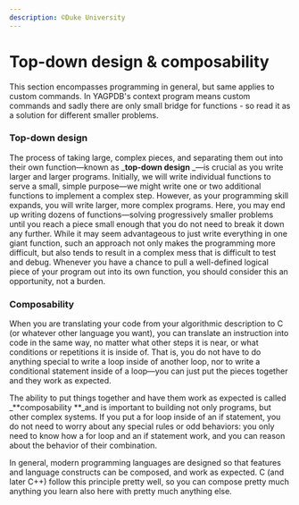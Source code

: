 ```yaml
---
description: ©Duke University
---
```


# Top-down design & composability

This section encompasses programming in general, but same applies to custom commands. In YAGPDB's context program means custom commands and sadly there are only small bridge for functions - so read it as a solution for different smaller problems.

### Top-down design

The process of taking large, complex pieces, and separating them out into their own function—known as _**top-down design** _—is crucial as you write larger and larger programs. Initially, we will write individual functions to serve a small, simple purpose—we might write one or two additional functions to implement a complex step. However, as your programming skill expands, you will write larger, more complex programs. Here, you may end up writing dozens of functions—solving progressively smaller problems until you reach a piece small enough that you do not need to break it down any further. While it may seem advantageous to just write everything in one giant function, such an approach not only makes the programming more difficult, but also tends to result in a complex mess that is difficult to test and debug. Whenever you have a chance to pull a well-defined logical piece of your program out into its own function, you should consider this an opportunity, not a burden.

### Composability

When you are translating your code from your algorithmic description to C (or whatever other language you want), you can translate an instruction into code in the same way, no matter what other steps it is near, or what conditions or repetitions it is inside of. That is, you do not have to do anything special to write a loop inside of another loop, nor to write a conditional statement inside of a loop—you can just put the pieces together and they work as expected.

The ability to put things together and have them work as expected is called _**composability **_and is important to building not only programs, but other complex systems. If you put a for loop inside of an if statement, you do not need to worry about any special rules or odd behaviors: you only need to know how a for loop and an if statement work, and you can reason about the behavior of their combination.

In general, modern programming languages are designed so that features and language constructs can be composed, and work as expected. C (and later C++) follow this principle pretty well, so you can compose pretty much anything you learn also here with pretty much anything else.
